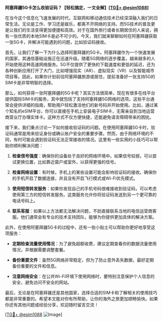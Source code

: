 **阿塞拜疆5G卡怎么收验证码？【轻松搞定，一文全解】[[TG💪+ @esim1088](https://t.me/s/esim1088)]**

在当今这个信息化飞速发展的时代，互联网和移动通信技术已经深深融入我们的日常生活。无论是工作、学习还是娱乐，都离不开网络的支持。而5G技术的普及更是让我们的生活变得更加便捷和高效。对于在国外旅行或者长期居住的人来说，拥有一张优质的本地SIM卡是必不可少的。今天，我们就来聊聊如何在阿塞拜疆获取一张5G卡，并解决可能遇到的问题，比如验证码接收。

首先，让我们了解一下为什么选择阿塞拜疆的5G卡。阿塞拜疆作为一个快速发展的国家，其通信基础设施正在迅速升级。随着5G网络的逐步覆盖，越来越多的人开始使用这种高速网络服务。5G不仅提供了更快的下载速度和更低的延迟，还为各种创新应用打开了大门，比如增强现实（AR）、虚拟现实（VR）以及智能城市项目等。因此，如果你计划前往阿塞拜疆旅游或居住，提前准备好一张支持5G的SIM卡是非常明智的选择。

那么，如何获得一张阿塞拜疆的5G卡呢？其实方法很简单，现在有很多在线平台提供国际SIM卡的服务，其中就包括了支持阿塞拜疆5G网络的选项。这些平台通常会提供详细的指南，帮助用户轻松激活他们的新号码并开始使用。比如，通过某个知名的eSIM平台，你可以直接在手机上安装电子SIM卡，无需亲自到当地运营商营业厅办理实体卡。这种方式不仅方便快捷，还能避免语言障碍带来的困扰。

接下来，我们重点讨论一下如何接收验证码的问题。在使用阿塞拜疆5G卡时，验证码通常是用来验证身份或确认账户安全的重要步骤。然而，由于网络环境的不同，有时可能会遇到验证码无法正常接收的情况。这里有一些实用的小技巧可以帮助你顺利解决问题：

1. **检查信号强度**：确保你的设备处于良好的网络环境中。如果信号较弱，可以尝试更换位置，比如靠近窗户或室外，以获得更强的信号。

2. **检查网络设置**：有时候，手机上的某些设置可能会影响验证码的接收。确保你的手机开启了数据连接，并且没有开启飞行模式或Wi-Fi优先模式。

3. **使用短信转发服务**：如果你发现自己的手机号码很难接收到验证码，可以考虑使用第三方的短信转发服务。这类服务允许你将验证码发送到另一个更可靠的电话号码上。

4. **联系客服**：如果以上方法都无法解决问题，不妨直接联系当地的电信运营商客服。他们通常会有专业的技术支持团队，能够为你提供更加具体的解决方案。

此外，在使用阿塞拜疆5G卡的过程中，还有一些小贴士可以帮助你更好地享受这项服务：

- **定期检查流量使用情况**：为了避免超额收费，建议定期查看你的数据流量使用情况，并根据需要调整套餐。
  
- **备份重要文件**：虽然5G网络非常稳定，但为了防止意外丢失数据，最好定期备份重要的文件和信息。

- **注意网络安全**：在公共Wi-Fi环境下使用网络时，要特别注意保护个人信息的安全，避免访问不安全的网站。

最后，无论是在阿塞拜疆还是其他国家，选择合适的SIM卡和了解相关的使用技巧都是非常重要的。希望本文能对你有所帮助，让你的海外之旅更加顺畅愉快。如果你还有其他问题或经验分享，欢迎随时留言交流！

[[TG💪+ @esim1088](https://t.me/s/esim1088) ![Image](https://i.postimg.cc/4NQfJmqS/Snipaste-2025-05-13-00-14-12.png)]